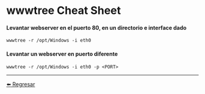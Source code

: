 # wwwtree Cheat Sheet

#### Levantar webserver en el puerto 80, en un directorio e interface dado
```
wwwtree -r /opt/Windows -i eth0
```

#### Levantar un webserver en puerto diferente
```
wwwtree -r /opt/Windows -i eth0 -p <PORT>
```

---

[:arrow_left: Regresar](https://github.com/m4lal0/cheatsheets)